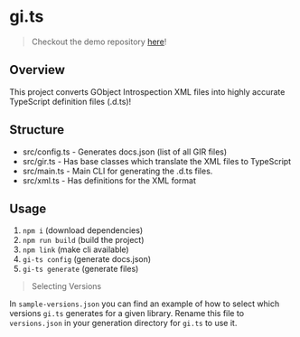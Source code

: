 gi.ts
=====

> Checkout the demo repository [here](https://gitlab.gnome.org/rockon999/playground.gi.ts/)!

## Overview

This project converts GObject Introspection XML files into highly accurate TypeScript definition files (.d.ts)!

## Structure

- src/config.ts - Generates docs.json (list of all GIR files)
- src/gir.ts    - Has base classes which translate the XML files to TypeScript
- src/main.ts   - Main CLI for generating the .d.ts files.
- src/xml.ts    - Has definitions for the XML format

## Usage 

1. `npm i` (download dependencies)
2. `npm run build` (build the project)
3. `npm link` (make cli available)
2. `gi-ts config` (generate docs.json)
3. `gi-ts generate` (generate files)

> Selecting Versions

In `sample-versions.json` you can find an example of how to select which versions `gi.ts` generates for a given library. Rename this file to `versions.json` in your generation directory for `gi.ts` to use it.